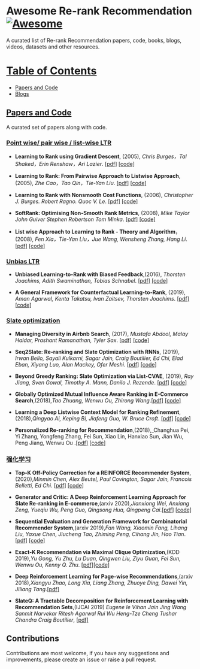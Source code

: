 # Awesome Re-rank Recommendation [![Awesome](https://cdn.rawgit.com/sindresorhus/awesome/d7305f38d29fed78fa85652e3a63e154dd8e8829/media/badge.svg)](https://github.com/sindresorhus/awesome)

A curated list of Re-rank Recommendation papers, code, books, blogs, videos, datasets and other resources. 

# [Table of Contents]()
* [Papers and Code](#Papers-and-Code)
* [Blogs](#Blogs)

## [Papers and Code]()

A curated set of papers along with code.

### [Point wise/ pair wise / list-wise LTR]()

* __Learning to Rank using Gradient Descent__, (2005), _Chris Burges，Tal Shaked，Erin Renshaw，Ari Lazier_. [[pdf]](https://icml.cc/2015/wp-content/uploads/2015/06/icml_ranking.pdf) [[code]](https://github.com/eggie5/RankNet)

* __Learning to Rank: From Pairwise Approach to Listwise Approach__, (2005), _Zhe Cao，Tao Qin，Tie-Yan Liu_. [[pdf]]() [[code]]()

* __Learning to Rank with Nonsmooth Cost Functions__, (2006), _Christopher J. Burges. Robert Ragno. Quoc V. Le_. [[pdf]](http://papers.nips.cc/paper/2971-learning-to-rank-with-nonsmooth-cost-functions) [[code]]() 

* __SoftRank: Optimising Non-Smooth Rank Metrics__, (2008), _Mike Taylor John Guiver Stephen Robertson Tom Minka_. [[pdf]](https://www.microsoft.com/en-us/research/publication/softrank-optimising-non-smooth-rank-metrics/) [[code]]()

* __List wise Approach to Learning to Rank - Theory and Algorithm__，(2008), _Fen Xia，Tie-Yan Liu，Jue Wang, Wensheng Zhang, Hang Li_. [[pdf]](https://dl.acm.org/doi/10.1145/1390156.1390306) [[code]]()


### [Unbias LTR]()

* __Unbiased Learning-to-Rank with Biased Feedback__,(2016), _Thorsten Joachims, Adith Swaminathan, Tobias Schnabel_. [[pdf]](https://arxiv.org/abs/1608.04468) [[code]]()

* __A General Framework for Counterfactual Learning-to-Rank__, (2019), _Aman Agarwal, Kenta Takatsu, Ivan Zaitsev, Thorsten Joachims_. [[pdf]](https://arxiv.org/abs/1805.00065) [[code]]()

### [Slate optimization]()

* __Managing Diversity in Airbnb Search__, (2017), _Mustafa Abdool, Malay Haldar, Prashant Ramanathan, Tyler Sax_. [[pdf]](https://arxiv.org/abs/2004.02621) [[code]]()

* __Seq2Slate: Re-ranking and Slate Optimization with RNNs__, (2019), _Irwan Bello, Sayali Kulkarni, Sagar Jain, Craig Boutilier, Ed Chi, Elad Eban, Xiyang Luo, Alan Mackey, Ofer Meshi_. [[pdf]](https://arxiv.org/abs/1810.02019) [[code]]()

* __Beyond Greedy Ranking: Slate Optimization via List-CVAE__, (2019), _Ray Jiang, Sven Gowal, Timothy A. Mann, Danilo J. Rezende_. [[pdf]](https://arxiv.org/abs/1803.01682) [[code]]()

* __Globally Optimized Mutual Influence Aware Ranking in E-Commerce Search__,(2018),_Tao Zhuang, Wenwu Ou, Zhirong Wang_.[[pdf]](https://arxiv.org/abs/1805.08524) [[code]]()

* __Learning a Deep Listwise Context Model for Ranking Refinement__,(2018),_Qingyao Ai, Keping Bi, Jiafeng Guo, W. Bruce Croft_. [[pdf]](https://arxiv.org/abs/1804.05936) [[code]]()

* __Personalized Re-ranking for Recommendation__,(2018),_Changhua Pei, Yi Zhang, Yongfeng Zhang, Fei Sun, Xiao Lin, Hanxiao Sun, Jian Wu, Peng Jiang, Wenwu Ou .[[pdf]](https://arxiv.org/abs/1904.06813) [[code]]()

### [强化学习]()

* __Top-K Off-Policy Correction for a REINFORCE Recommender System__,(2020),_Minmin Chen, Alex Beutel, Paul Covington, Sagar Jain, Francois Belletti, Ed Chi_. [[pdf]]() [[code]]()

* __Generator and Critic: A Deep Reinforcement Learning Approach for Slate Re-ranking in E-commerce__,(arxiv 2020),_Jianxiong Wei, Anxiang Zeng, Yueqiu Wu, Peng Guo, Qingsong Hua, Qingpeng Cai_.[[pdf]]() [[code]]()

* __Sequential Evaluation and Generation Framework for Combinatorial Recommender System__,(arxiv 2019),_Fan Wang, Xiaomin Fang, Lihang Liu, Yaxue Chen, Jiucheng Tao, Zhiming Peng, Cihang Jin, Hao Tian_.[[pdf]](https://arxiv.org/abs/1902.00245) [[code]]()

* __Exact-K Recommendation via Maximal Clique Optimization__,(KDD 2019),_Yu Gong, Yu Zhu, Lu Duan, Qingwen Liu, Ziyu Guan, Fei Sun, Wenwu Ou, Kenny Q. Zhu_. [[pdf]]()[[code]]()

* __Deep Reinforcement Learning for Page-wise Recommendations__,(arxiv 2018),_Xiangyu Zhao, Long Xia, Liang Zhang, Zhuoye Ding, Dawei Yin, Jiliang Tang_.[[pdf]](https://arxiv.org/abs/1805.02343)

* __SlateQ: A Tractable Decomposition for Reinforcement Learning with Recommendation Sets__,(IJCAI 2019) _Eugene Ie Vihan Jain Jing Wang Sanmit Narvekar Ritesh Agarwal Rui Wu Heng-Tze Cheng Tushar Chandra Craig Boutilier_, [[pdf]]()



## Contributions

Contributions are most welcome, if you have any suggestions and improvements, please create an issue or raise a pull request. 
